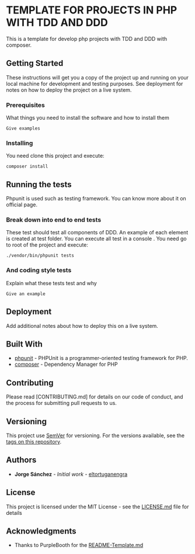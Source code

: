 # TEMPLATE FOR PROJECTS IN PHP WITH TDD AND DDD 

This is a template for develop php projects with TDD and DDD with composer.

## Getting Started

These instructions will get you a copy of the project up and running on your local machine for development and testing 
purposes. See deployment for notes on how to deploy the project on a live system.

### Prerequisites

What things you need to install the software and how to install them

```
Give examples
```

### Installing

You need clone this project and execute:

```
composer install
```

## Running the tests

Phpunit is used such as testing framework. You can know more about it on official page.

### Break down into end to end tests

These test should test all components of DDD. An example of each element is created at test folder.
You can execute all test in a console . You need go to root of the project and execute:

```
./vendor/bin/phpunit tests
```


### And coding style tests

Explain what these tests test and why

```
Give an example
```

## Deployment

Add additional notes about how to deploy this on a live system.

## Built With

* [phpunit](https://phpunit.de/) - PHPUnit is a programmer-oriented testing framework for PHP.
* [composer](https://getcomposer.org/) - Dependency Manager for PHP 

## Contributing

Please read [CONTRIBUTING.md] for details on our code of conduct, and the process for submitting pull requests to us.

## Versioning

This project use [SemVer](http://semver.org/) for versioning. For the versions available, see the [tags on this repository](https://github.com/your/project/tags). 

## Authors

* **Jorge Sánchez** - *Initial work* - [eltortuganengra](https://github.com/eltortuganengra)

## License

This project is licensed under the MIT License - see the [LICENSE.md](LICENSE.md) file for details

## Acknowledgments

* Thanks to PurpleBooth for the [README-Template.md](https://gist.github.com/PurpleBooth/109311bb0361f32d87a2)
